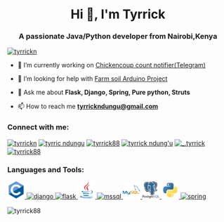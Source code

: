 <h1 align="center">Hi 👋, I'm Tyrrick</h1>
<h3 align="center">A passionate Java/Python developer from Nairobi,Kenya</h3>

<p align="left"> <a href="https://twitter.com/tyrrickn" target="blank"><img src="https://img.shields.io/twitter/follow/tyrrickn?logo=twitter&style=for-the-badge" alt="tyrrickn" /></a> </p>

- 🔭 I’m currently working on [Chickencoup count notifier(Telegram)](https://github.com/Tyrrick88/Chickencoup-count-notifier-Telegram.)

- 🤝 I’m looking for help with [Farm soil Arduino Project](https://github.com/Tyrrick88/Farm-Soil-Content-Notifier.)

- 💬 Ask me about **Flask, Django, Spring, Pure python, Struts**

- 📫 How to reach me **tyrrickndungu@gmail.com**

<h3 align="left">Connect with me:</h3>
<p align="left">
<a href="https://twitter.com/tyrrickn" target="blank"><img align="center" src="https://raw.githubusercontent.com/rahuldkjain/github-profile-readme-generator/master/src/images/icons/Social/twitter.svg" alt="tyrrickn" height="30" width="40" /></a>
<a href="https://linkedin.com/in/tyrric ndungu" target="blank"><img align="center" src="https://raw.githubusercontent.com/rahuldkjain/github-profile-readme-generator/master/src/images/icons/Social/linked-in-alt.svg" alt="tyrric ndungu" height="30" width="40" /></a>
<a href="https://stackoverflow.com/users/tyrrick88" target="blank"><img align="center" src="https://raw.githubusercontent.com/rahuldkjain/github-profile-readme-generator/master/src/images/icons/Social/stack-overflow.svg" alt="tyrrick88" height="30" width="40" /></a>
<a href="https://fb.com/tyrrick ndung'u" target="blank"><img align="center" src="https://raw.githubusercontent.com/rahuldkjain/github-profile-readme-generator/master/src/images/icons/Social/facebook.svg" alt="tyrrick ndung'u" height="30" width="40" /></a>
<a href="https://instagram.com/_.tyrrick" target="blank"><img align="center" src="https://raw.githubusercontent.com/rahuldkjain/github-profile-readme-generator/master/src/images/icons/Social/instagram.svg" alt="_.tyrrick" height="30" width="40" /></a>
<a href="https://www.leetcode.com/tyrrick88" target="blank"><img align="center" src="https://raw.githubusercontent.com/rahuldkjain/github-profile-readme-generator/master/src/images/icons/Social/leet-code.svg" alt="tyrrick88" height="30" width="40" /></a>
</p>

<h3 align="left">Languages and Tools:</h3>
<p align="left"> <a href="https://www.cprogramming.com/" target="_blank" rel="noreferrer"> <img src="https://raw.githubusercontent.com/devicons/devicon/master/icons/c/c-original.svg" alt="c" width="40" height="40"/> </a> <a href="https://www.djangoproject.com/" target="_blank" rel="noreferrer"> <img src="https://cdn.worldvectorlogo.com/logos/django.svg" alt="django" width="40" height="40"/> </a> <a href="https://flask.palletsprojects.com/" target="_blank" rel="noreferrer"> <img src="https://www.vectorlogo.zone/logos/pocoo_flask/pocoo_flask-icon.svg" alt="flask" width="40" height="40"/> </a> <a href="https://www.java.com" target="_blank" rel="noreferrer"> <img src="https://raw.githubusercontent.com/devicons/devicon/master/icons/java/java-original.svg" alt="java" width="40" height="40"/> </a> <a href="https://www.microsoft.com/en-us/sql-server" target="_blank" rel="noreferrer"> <img src="https://www.svgrepo.com/show/303229/microsoft-sql-server-logo.svg" alt="mssql" width="40" height="40"/> </a> <a href="https://www.mysql.com/" target="_blank" rel="noreferrer"> <img src="https://raw.githubusercontent.com/devicons/devicon/master/icons/mysql/mysql-original-wordmark.svg" alt="mysql" width="40" height="40"/> </a> <a href="https://www.postgresql.org" target="_blank" rel="noreferrer"> <img src="https://raw.githubusercontent.com/devicons/devicon/master/icons/postgresql/postgresql-original-wordmark.svg" alt="postgresql" width="40" height="40"/> </a> <a href="https://www.python.org" target="_blank" rel="noreferrer"> <img src="https://raw.githubusercontent.com/devicons/devicon/master/icons/python/python-original.svg" alt="python" width="40" height="40"/> </a> <a href="https://spring.io/" target="_blank" rel="noreferrer"> <img src="https://www.vectorlogo.zone/logos/springio/springio-icon.svg" alt="spring" width="40" height="40"/> </a> </p>

<p><img align="center" src="https://github-readme-streak-stats.herokuapp.com/?user=tyrrick88&" alt="tyrrick88" /></p>
